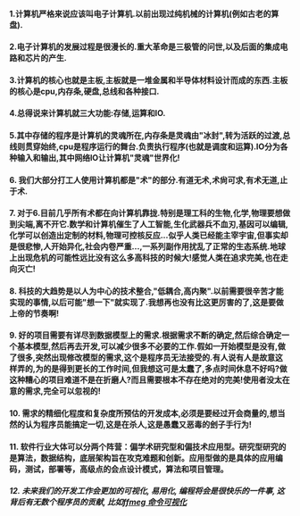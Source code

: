 

#### 1.计算机严格来说应该叫电子计算机.以前出现过纯机械的计算机(例如古老的算盘).
#### 2.电子计算机的发展过程是很漫长的.重大革命是三极管的问世,以及后面的集成电路和芯片的产生.
#### 3.计算机的核心也就是主板,主板就是一堆金属和半导体材料设计而成的东西.主板的核心是cpu,内存条,硬盘,总线和各种接口.
#### 4.总得说来计算机就三大功能:存储,运算和IO.
#### 5.其中存储的程序是计算机的灵魂所在,内存条是灵魂由"冰封",转为活跃的过渡,总线则贯穿始终,cpu是程序运行的舞台.负责执行程序(也就是调度和运算).IO分为各种输入和输出,其中网络IO让计算机"灵魂"世界化!
#### 6. 我们大部分打工人使用计算机都是"术"的部分.有道无术,术尙可求,有术无道,止于术.
#### 7. 对于6.目前几乎所有术都在向计算机靠拢.特别是理工科的生物,化学,物理要想做到尖端,离不开它.数学和计算机催生了人工智能,生化武器兵不血刃,基因可以编辑,化学可以创造出定制的材料,物理可控核反应...似乎人类已经能主宰宇宙,但事实却是很悲惨,人开始异化,社会内卷严重...,一系列副作用扰乱了正常的生态系统.地球上出现危机的可能性远比没有这么多高科技的时候大!感觉人类在追求完美,也在走向灭亡!
#### 8. 科技的大趋势是以人为中心的技术整合,"低耦合,高内聚".以前需要很辛苦才能实现的事情,以后可能"想一下"就实现了.我想再也没有比这更厉害的了,这是要做上帝的节奏啊!
#### 9. 好的项目需要有详尽到数据模型上的需求.根据需求不断的确定,然后综合确定一个基本模型,然后再去开发,可以减少很多不必要的工作.假如一开始模型是没有,做了很多,突然出现修改模型的需求,这个是程序员无法接受的.有人说有人是故意这样弄的,为的是得到更长的工作时间,但我想这可是太蠢了,多点时间休息不好吗?做这种糟心的项目难道不是在折磨人?而且需要根本不存在绝对的完美!使用者没太在意的需求,完全可以忽视的!
#### 10. 需求的精细化程度和复杂度所预估的开发成本,必须是要经过开会商量的,想当然的认为程序员能搞定一切,这是在杀人,这是愚蠢又恶毒的刽子手行为!
#### 11. 软件行业大体可以分两个阵营：偏学术研究型和偏技术应用型。研究型研究的是算法，数据结构，底层架构旨在攻克难题和创新。应用型做的是具体的应用编码，测试，部署等，高级点的会点设计模式，算法和项目管理。
##### 12. 未来我们的开发工作会更加的可视化, 易用化, 编程将会是很快乐的一件事, 这背后有无数个程序员的贡献, 比如[ffmeg 命令可视化](https://ffmpeg.guide/graph/demo#)
